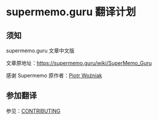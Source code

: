 # supermemo.guru 翻译计划

## 须知

supermemo.guru 文章中文版

文章原地址：https://supermemo.guru/wiki/SuperMemo_Guru

感谢 Supermemo 原作者：[Piotr Woźniak](https://www.supermemo.com/english/company/wozniak.htm)

## 参加翻译

参见：[CONTRIBUTING](https://github.com/L-M-Sherlock/supermemo.guru-cn/blob/master/CONTRIBUTING.md)
